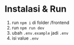 # Instalasi & Run

1. run `npm i` di folder /frontend
2. run `npm run dev`
3. ubah `.env.example` jadi `.env`
4. isi value `.env`